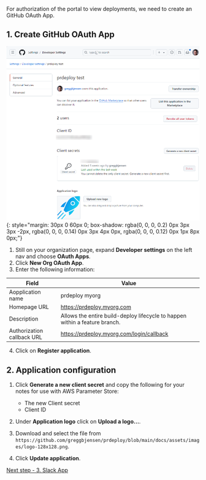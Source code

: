 For authorization of the portal to view deployments, we need to create an GitHub OAuth App.

## 1. Create GitHub OAuth App

![Setup GitHub OAuth App](../assets/images/screenshots/getting-started/github-oauth-app.png)
{: style="margin: 30px 0 60px 0; box-shadow: rgba(0, 0, 0, 0.2) 0px 3px 3px -2px, rgba(0, 0, 0, 0.14) 0px 3px 4px 0px, rgba(0, 0, 0, 0.12) 0px 1px 8px 0px;"}

1. Still on your organization page, expand **Developer settings** on the left nav and choose **OAuth Apps**.
2. Click **New Org OAuth App**.
3. Enter the following information:

| Field                      | Value                                                                       |
| -------------------------- | --------------------------------------------------------------------------- |
| Aopplication name          | prdeploy myorg                                                              |
| Homepage URL               | https://prdeploy.myorg.com                                                  |
| Description                | Allows the entire build-deploy lifecycle to happen within a feature branch. |
| Authorization callback URL | https://prdeploy.myorg.com/login/callback                                   |

4. Click on **Register application**.

## 2. Application configuration

1. Click **Generate a new client secret** and copy the following for your notes for use with AWS Parameter Store:
    * The new Client secret
    * Client ID

2. Under **Application logo** click on **Upload a logo...**.
3. Download and select the file from `https://github.com/greggbjensen/prdeploy/blob/main/docs/assets/images/logo-128x128.png`.
4. Click **Update application**.

[Next step - 3. Slack App](./3-slack-app.md)
